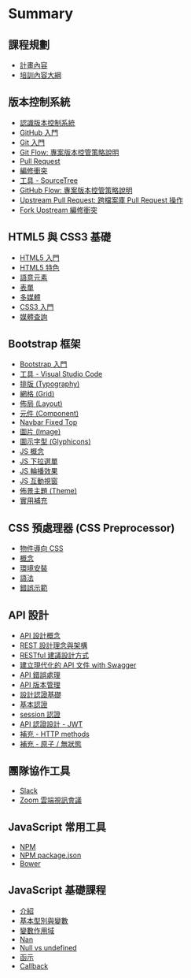 # Summary

## 課程規劃

* [計畫內容](objective.md)
* [培訓內容大綱](outline.md)

## 版本控制系統

* [認識版本控制系統](vcs/README.md)
* [GitHub 入門](vcs/github/README.md)
* [Git 入門](vcs/git/README.md)
* [Git Flow: 專案版本控管策略說明](vcs/git/flow/README.md)
* [Pull Request](vcs/git/pull-request/README.md)
* [編修衝突](vcs/git/conflict/README.md)
* [工具 - SourceTree](tools/sourcetree/README.md)
* [GitHub Flow: 專案版本控管策略說明](vcs/git/githubflow/README.md)
* [Upstream Pull Request: 跨檔案庫 Pull Request 操作](vcs/git/upstream-pull-request/README.md)
* [Fork Upstream 編修衝突](vcs/git/fork-upstream-conflict/README.md)

## HTML5 與 CSS3 基礎

* [HTML5 入門](html5/README.md)
* [HTML5 特色](html5/characteristic/README.md)
* [語意元素](html5/semantic/README.md)
* [表單](html5/form/README.md)
* [多媒體](html5/media/README.md)
* [CSS3 入門](html5/css3/README.md)
* [媒體查詢](html5/mediaqueries/README.md)

## Bootstrap 框架

* [Bootstrap 入門](bootstrap/README.md)
* [工具 - Visual Studio Code](tools/vscode/README.md)
* [排版 (Typography)](bootstrap/typography/README.md)
* [網格 (Grid)](bootstrap/grid/README.md)
* [佈局 (Layout)](bootstrap/layout/README.md)
* [元件 (Component)](bootstrap/components/README.md)
* [Navbar Fixed Top](bootstrap/navbar-fixed-top/README.md)
* [圖片 (Image)](bootstrap/image/README.md)
* [圖示字型 (Glyphicons)](bootstrap/glyphicons/README.md)
* [JS 概念](bootstrap/js/README.md)
* [JS 下拉選單](bootstrap/js-dropdown/README.md)
* [JS 輪播效果](bootstrap/js-carousel/README.md)
* [JS 互動視窗](bootstrap/js-modal/README.md)
* [佈景主題 (Theme)](bootstrap/theme/README.md)
* [實用補充](bootstrap/tips/README.md)

<!--
* [JS 折疊與手風琴效果](bootstrap/js-collapse/README.md)
* [JS 頁籤](bootstrap/js-tab/README.md)
-->

## CSS 預處理器 (CSS Preprocessor)

* [物件導向 CSS](preprocessor/oocss/README.md)
* [概念](preprocessor/README.md)
* [環境安裝](preprocessor/install/README.md)
* [語法](preprocessor/syntax/README.md)
* [錯誤示範](preprocessor/not-good/README.md)

## API 設計

* [API 設計概念](api-design/README.md)
* [REST 設計理念與架構](api-design/rest/README.md)
* [RESTful 建議設計方式](api-design/restful/README.md)
* [建立現代化的 API 文件 with Swagger](api-design/document/README.md)
* [API 錯誤處理](api-design/error/README.md)
* [API 版本管理](api-design/version/README.md)
* [設計認證基礎](api-design/authentication/README.md)
* [基本認證](api-design/authentication/basic.md)
* [session 認證](api-design/authentication/session.md)
* [API 認證設計 - JWT](api-design/authentication/jwt.md)
* [補充 - HTTP methods](api-design/mise/http-methods.md)
* [補充 - 原子 / 無狀態](api-design/mise/README.md)

<!-- * [API 安全](api-design/security/README.md) -->

## 團隊協作工具

* [Slack](tools/slack/README.md)
* [Zoom 雲端視訊會議](tools/zoom/README.md)

## JavaScript 常用工具

* [NPM](js/tools/npm.md)
* [NPM package.json](js/tools/npm-package.md)
* [Bower](js/tools/bower.md)

## JavaScript 基礎課程

* [介紹](js/foundation/README.md)
* [基本型別與變數](js/foundation/type-and-var.md)
* [變數作用域](js/foundation/var-scope.md)
* [Nan](js/foundation/nan.md)
* [Null vs undefined](js/foundation/null-and-undefined.md)
* [函示](js/foundation/function.md)
* [Callback](js/foundation/callback.md)

<!--
* [物件](js/foundation/object.md)
* [Promise](js/foundation/promise.md)
-->


<!--
* [XSS 攻擊](api-design/security/attack/xss.md)
* [DOS 攻擊](api-design/security/attack/dos.md)
* [CSRF 攻擊](api-design/security/attack/csrf.md)
* [SQL Injection](api-design/security/attack/sql-injection.md)
 -->

<!--
* [補充](api-design/mise/README.md)
* [GraphQL](api-design/graphql/README.md)
-->
